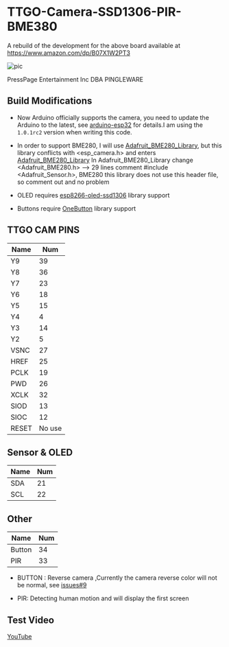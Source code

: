 # TTGO-Camera-SSD1306-PIR-BME380
A rebuild of the development for the above board available at https://www.amazon.com/dp/B07X1W2PT3

![pic](image/1.jpg)

PressPage Entertainment Inc DBA PINGLEWARE

## Build Modifications

- Now Arduino officially supports the camera, you need to update the Arduino to the latest, see [arduino-esp32](https://github.com/espressif/arduino-esp32/releases) for details.I am using the `1.0.1rc2` version when writing this code.
  
- In order to support BME280, I will use [Adafruit_BME280_Library](https://github.com/adafruit/Adafruit_BME280_Library), but this library conflicts with <esp_camera.h> and enters [Adafruit_BME280_Library](https://github.com/adafruit/Adafruit_BME280_Library) In Adafruit_BME280_Library change <Adafruit_BME280.h> --> 29 lines comment #include <Adafruit_Sensor.h>, BME280 this library does not use this header file, so comment out and no problem

- OLED requires [esp8266-oled-ssd1306](https://github.com/ThingPulse/esp8266-oled-ssd1306) library support
  
- Buttons require [OneButton](https://github.com/mathertel/OneButton) library support

## TTGO CAM PINS
| Name  | Num    |
| ----- | ------ |
| Y9    | 39     |
| Y8    | 36     |
| Y7    | 23     |
| Y6    | 18     |
| Y5    | 15     |
| Y4    | 4      |
| Y3    | 14     |
| Y2    | 5      |
| VSNC  | 27     |
| HREF  | 25     |
| PCLK  | 19     |
| PWD   | 26     |
| XCLK  | 32     |
| SIOD  | 13     |
| SIOC  | 12     |
| RESET | No use |

## Sensor & OLED
| Name | Num |
| ---- | --- |
| SDA  | 21  |
| SCL  | 22  |

## Other
| Name   | Num |
| ------ | --- |
| Button | 34  |
| PIR    | 33  |

* BUTTON : Reverse camera ,Currently the camera reverse color will not be normal, see [issues#9](https://github.com/espressif/esp32-camera/issues/9)
  
* PIR: Detecting human motion and will display the first screen



## Test Video
[YouTube](https://www.youtube.com/watch?v=CibcsmurTbo)